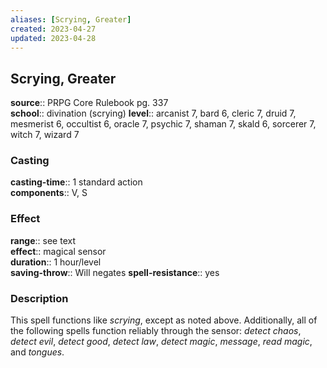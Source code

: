 ```yaml
---
aliases: [Scrying, Greater]
created: 2023-04-27
updated: 2023-04-28
---
```


## Scrying, Greater

**source**:: PRPG Core Rulebook pg. 337  
**school**:: divination (scrying)
**level**:: arcanist 7, bard 6, cleric 7, druid 7, mesmerist 6, occultist 6, oracle 7, psychic 7, shaman 7, skald 6, sorcerer 7, witch 7, wizard 7

### Casting

**casting-time**:: 1 standard action  
**components**:: V, S

### Effect

**range**:: see text  
**effect**:: magical sensor  
**duration**:: 1 hour/level  
**saving-throw**:: Will negates
**spell-resistance**:: yes

### Description

This spell functions like *scrying*, except as noted above. Additionally, all of the following spells function reliably through the sensor: *detect chaos*, *detect evil*, *detect good*, *detect law*, *detect magic*, *message*, *read magic*, and *tongues*.
